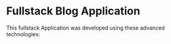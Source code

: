 # Fullstack Blog Application
<p>This fullstack Application was developed using these advanced technologies: </p>
